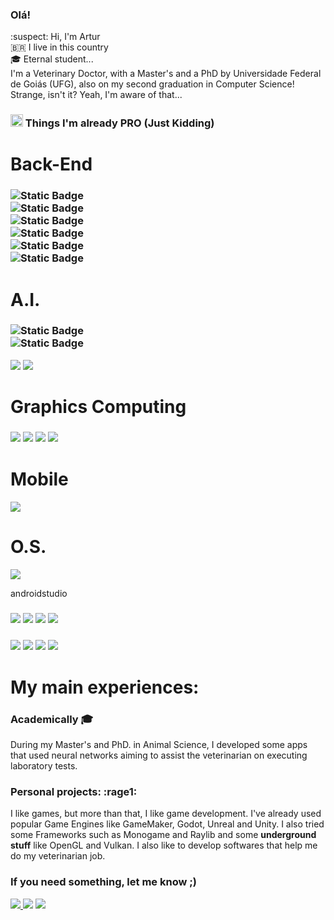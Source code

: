 ### Olá!

:suspect: Hi, I'm Artur\
🇧🇷 I live in this country\
🎓 Eternal student... \
I'm a Veterinary Doctor, with a Master's and a PhD by Universidade Federal de Goiás (UFG), also on my second graduation in Computer Science!\
Strange, isn't it? Yeah, I'm aware of that...

### <img src="https://media2.giphy.com/media/QssGEmpkyEOhBCb7e1/giphy.gif?cid=ecf05e47a0n3gi1bfqntqmob8g9aid1oyj2wr3ds3mg700bl&rid=giphy.gif" width='20px' height='20px'> Things I'm already PRO (Just Kidding)
<div>
<p align="left">

  # Back-End
  ###  <img alt="Static Badge" src="https://img.shields.io/badge/A.I.%20Development%2C%20Computer%20Graphics%2C%20Scientific%20Programming-00599C?style=for-the-badge&logo=C%2B%2B&logoColor=ffffff&logoSize=auto&label=C%2B%2B&labelColor=%2300599C&color=grey">  <br/> <img alt="Static Badge" src="https://img.shields.io/badge/A.I.%20Development%2C%20Machine%20Learning%2C%20Artificial%20Neural%20Networks-00599C?style=for-the-badge&logo=Python&logoColor=ffffff&logoSize=auto&label=Python&labelColor=%233776AB&color=dfdfdf"> <br/> <img alt="Static Badge" src="https://img.shields.io/badge/Software%20development%2C%20SaaS%2C%20Databases-grey?style=for-the-badge&logo=none&logoSize=30&label=Java&labelColor=orange"> <br/> <img alt="Static Badge" src="https://img.shields.io/badge/Relational%20Databases%2C%20Data%20Science-%234169E1?style=for-the-badge&logo=Postgresql&logoColor=ffffff&label=Postgresql&labelColor=da3d3e&color=dfdfdf"> <br/> <img alt="Static Badge" src="https://img.shields.io/badge/Relational%20Databases%2C%20Inventory%20Control-003B57?style=for-the-badge&logo=Sqlite&logoColor=ffffff&label=SQLITE&labelColor=003B57&color=grey"> <br/> <img alt="Static Badge" src="https://img.shields.io/badge/NoSQL%20Database%2C%20Complex%20Data%20storage-%2347A248?style=for-the-badge&logo=Mongodb&logoColor=ffffff&label=mongodb&labelColor=%2347A248&color=dfdfdf">


 # A.I.
### <img alt="Static Badge" src="https://img.shields.io/badge/Computer%20Vision%2C%20Object%20Detection%2C%20Object%20Classification-5C3EE8?style=for-the-badge&logo=OpenCV&logoColor=ffffff&label=OpenCV&labelColor=%235C3EE8&color=grey"> <br/> <img alt="Static Badge" src="https://img.shields.io/badge/Computer%20Vision%2C%20Object%20Detecion%2C%20Object%20Classification-5C3EE8?style=for-the-badge&logo=OpenCV&logoColor=ffffff&label=Darknet&labelColor=%235C3EE8&color=grey">

<img src="https://img.shields.io/badge/Darknet_Framework-000000?&logo=darknet&logoColor=white"/> <img src="https://img.shields.io/badge/YOLO-dadada?&logo=yolo&logoColor=black"/>

# Graphics Computing
### <img src="https://img.shields.io/badge/OpenGL-da3d3e?&logo=opengl&logoColor=white"/> <img src="https://img.shields.io/badge/Vulkan-883d3e?&logo=vulkan&logoColor=white"/>  <img src="https://img.shields.io/badge/DirectX-33aa33?&logo=opengl&logoColor=white"/> <img src="https://img.shields.io/badge/Cuda-009900?&logo=Cuda&logoColor=white"/>

# Mobile
 <img src="https://img.shields.io/badge/Android-3DDC84?&logo=androidstudio&logoColor=white"/>


 # O.S.
 <img src="https://img.shields.io/badge/Linux-FCC624?&logo=linux&logoColor=black"/>

androidstudio


  ###  <img src="https://img.shields.io/badge/Dart-00DADA?&logo=dart&logoColor=black"/> <img src="https://img.shields.io/badge/JavaScript-F7DF1E?&logo=javascript&logoColor=black"/> <img src="https://img.shields.io/badge/HTML5-E34F26?&logo=html5&logoColor=white"/> <img src="https://img.shields.io/badge/CSS3-1572B6?&logo=css3&logoColor=white"/>

 

  

  
 
    
 
  
  
  
  ### <img src="https://img.shields.io/badge/C%23-239120?&logo=csharp&logoColor=white"/> <img src="https://img.shields.io/badge/Unity-191919?&logo=Unity&logoColor=white"/>  <img src="https://img.shields.io/badge/MonoGame-E73C00?&logo=monogame&logoColor=white"/>  <img src="https://img.shields.io/badge/Gamemaker-000000?&logo=gamemaker&logoColor=white"/> 
  
  
 </p>
</div>

# My main experiences:

### Academically 🎓 
During my Master's and PhD. in Animal Science, I developed some apps that used neural networks aiming to assist the veterinarian on executing laboratory tests.



### Personal projects: :rage1:
I like games, but more than that, I like game development. I've already used popular Game Engines like GameMaker, Godot, Unreal and Unity. I also tried some Frameworks such as Monogame and Raylib and some <b>underground stuff</b> like OpenGL and Vulkan.
I also like to develop softwares that help me do my veterinarian job.

### If you need something, let me know ;) 
<a href="mailto:drarturtrindade@gmail.com?subject=Came from you Github profile"/> <img src="https://img.shields.io/badge/-D14836?&logo=gmail&logoColor=white"> </a>
<a href="https://www.instagram.com/rutrarded/"/> <img src="https://img.shields.io/badge/-E4405F?&logo=instagram&logoColor=white"></a>
<a href="https://x.com/rutrarded/"/> <img src="https://img.shields.io/badge/-000000?&logo=x&logoColor=white"/></a>











